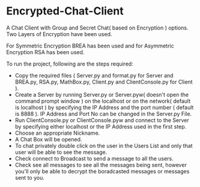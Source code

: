 # Encrypted-Chat-Client
A Chat Client with Group and Secret Chat( based on Encryption ) options. Two Layers of Encryption have been used.

For Symmetric Encryption BREA has been used and for Asymmetric Encryption RSA has been used.

To run the project, following are the steps required:
* Copy the required files ( Server.py and format.py for Server and BREA.py, RSA.py, MathBox.py, Client.py and ClientConsole.py for Client ).
* Create a Server by running Server.py or Server.pyw( doesn't open the command prompt window ) on the localhost or on the network( default is localhost ) by specifying the IP Address and the port number ( default is 8888 ). IP Address and Port No can be changed in the Server.py File.
* Run ClientConsole.py or ClientConsole.pyw and connect to the Server by specifying either localhost or the IP Address used in the first step.
* Choose an appropriate Nickname.
* A Chat Box will be opened.
* To chat privately double click on the user in the Users List and only that user will be able to see the message.
* Check connect to Broadcast to send a message to all the users.
* Check see all messages to see all the messages being sent, however you'll only be able to decrypt the boradcasted messages or messages sent to you.
